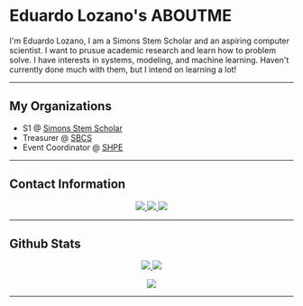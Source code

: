 # Eduardo Lozano's ABOUTME
I'm Eduardo Lozano, I am a Simons Stem Scholar and an aspiring computer scientist. I want to prusue academic research and learn how to problem solve. I have interests in systems, modeling, and machine learning. Haven't currently done much with them, but I intend on learning a lot!

---
## My Organizations
- S1 @ [Simons Stem Scholar](https://www.stonybrook.edu/simonsscholars/)
- Treasurer @ [SBCS](https://sbcs.io/)
- Event Coordinator @ [SHPE](https://www.stonybrookshpe.org/)
---

## Contact Information
<p align="center">
  <a href="https://www.linkedin.com/in/eduardo-lozano-8999a5244/">
    <img src="https://img.shields.io/badge/LinkedIn-0077B5?style=for-the-badge&logo=linkedin&logoColor=white">
  </a>
  <a href="mailto:eduardolozanoacademics@gmail.com">
    <img src="https://img.shields.io/badge/Gmail-D14836?style=for-the-badge&logo=gmail&logoColor=white">
  </a>
  <a href="https://www.eduardoloz.me/">
    <img src="https://img.shields.io/badge/my%20personal%20website-8A2BE2?style=for-the-badge">
  </a>
</p>
</p>

---
## Github Stats

<p align="center", justify-content:"space-evenly">
  <!-- GitHub Score (Assuming a general contributions widget) -->
  <a href="https://github.com/anuraghazra/github-readme-stats">
    <img src="https://github-readme-stats.vercel.app/api?username=eduardoloz&show_icons=true&theme=dracula"/>
  </a>
  <!-- GitHub Streak -->
  <a href="https://github.com/DenverCoder1/github-readme-streak-stats">
    <img src="https://github-readme-streak-stats.herokuapp.com/?user=eduardoloz&theme=dracula"/>
  </a>


<!-- Most Used Languages -->
<p align="center">
  <a href="https://github.com/anuraghazra/github-readme-stats">
    <img align="center" src="https://github-readme-stats.vercel.app/api/top-langs/?username=eduardoloz&layout=compact&theme=dracula"/>
  </a>
</p>

---


